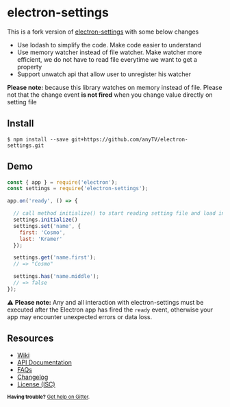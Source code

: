 electron-settings
=================

This is a fork version of [electron-settings](https://www.npmjs.com/package/electron-settings) with some below changes
 - Use lodash to simplify the code. Make code easier to understand
 - Use memory watcher instead of file watcher. Make watcher more efficient, we do not have to read file everytime we want to get a property
 - Support unwatch api that allow user to unregister his watcher

**Please note:** because this library watches on memory instead of file. Please not that the change event **is not fired** when you change value directly on setting file



Install
-------

```
$ npm install --save git+https://github.com/anyTV/electron-settings.git
```


Demo
----

```js
const { app } = require('electron');
const settings = require('electron-settings');

app.on('ready', () => {

  // call method initialize() to start reading setting file and load into memory object
  settings.initialize()
  settings.set('name', {
    first: 'Cosmo',
    last: 'Kramer'
  });

  settings.get('name.first');
  // => "Cosmo"

  settings.has('name.middle');
  // => false
});
```

:warning: **Please note:** Any and all interaction with electron-settings must be executed after the Electron app has fired the `ready` event, otherwise your app may encounter unexpected errors or data loss.


Resources
---------

* [Wiki][wiki_home]
* [API Documentation][wiki_api]
* [FAQs][wiki_faq]
* [Changelog][wiki_changelog]
* [License (ISC)][license]


<small>**Having trouble?** [Get help on Gitter][external_gitter].</small>






[license]: ./LICENSE.md

[badge_npm-version]: https://img.shields.io/npm/v/electron-settings.svg
[badge_npm-downloads]: https://img.shields.io/npm/dm/electron-settings.svg
[badge_david]: https://img.shields.io/david/nathanbuchar/electron-settings.svg
[badge_travis]: https://img.shields.io/travis/nathanbuchar/electron-settings/master.svg
[badge_gitter]: https://img.shields.io/gitter/room/nathanbuchar/electron-settings.svg

[wiki_home]: https://github.com/nathanbuchar/electron-settings/wiki
[wiki_api]: https://github.com/nathanbuchar/electron-settings/wiki/API-documentation
[wiki_faq]: https://github.com/nathanbuchar/electron-settings/wiki/FAQs
[wiki_changelog]: https://github.com/nathanbuchar/electron-settings/wiki/Changelog

[external_david]: https://david-dm.org/nathanbuchar/electron-settings
[external_electron]: https://electron.atom.io
[external_gitter]: https://gitter.im/nathanbuchar/electron-settings
[external_npm]: https://npmjs.org/package/electron-settings
[external_travis]: https://travis-ci.org/nathanbuchar/electron-settings.svg?branch=master
